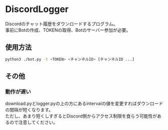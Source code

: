 # DiscordLogger
Discordのチャット履歴をダウンロードするプログラム。  
事前にBotの作成、TOKENの取得、Botのサーバー参加が必要。  

## 使用方法
```bash
python3 ./bot.py -t <TOKEN> <チャンネルID> [チャンネルID ...]
```

## その他

### 動作が遅い
download.pyとlogger.pyの上の方にあるintervalの値を変更すればダウンロードの間隔が短くなります。  
ただし、あまり短くしすぎるとDiscord側からアクセス制限を食らう可能性があるので注意してください。  
